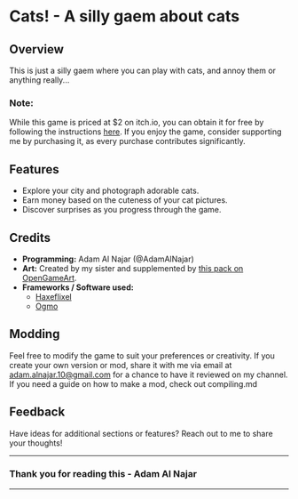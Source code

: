 # Cats! - A silly gaem about cats

## Overview
This is just a silly gaem where you can play with cats, and annoy them or anything really... 

### Note:
While this game is priced at $2 on itch.io, you can obtain it for free by following the instructions [here](https://gitlab.com/aaa.dev/cats/-/blob/main/Compiling.md?ref_type=heads). If you enjoy the game, consider supporting me by purchasing it, as every purchase contributes significantly.

## Features
- Explore your city and photograph adorable cats.
- Earn money based on the cuteness of your cat pictures.
- Discover surprises as you progress through the game.

## Credits
- **Programming:** Adam Al Najar (@AdamAlNajar)
- **Art:** Created by my sister and supplemented by [this pack on OpenGameArt](https://opengameart.org/content/zelda-like-tilesets-and-sprites).
- **Frameworks / Software used:** 
  - [Haxeflixel](https://haxeflixel.com)
  - [Ogmo](https://ogmo-editor-3.github.io/)

## Modding
Feel free to modify the game to suit your preferences or creativity. If you create your own version or mod, share it with me via email at adam.alnajar.10@gmail.com for a chance to have it reviewed on my channel. If you need a guide on how to make a mod, check out compiling.md

## Feedback
Have ideas for additional sections or features? Reach out to me to share your thoughts!

---

### Thank you for reading this - Adam Al Najar

---

